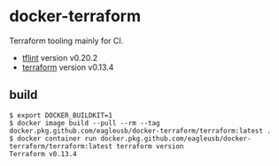 # docker-terraform

Terraform tooling mainly for CI.

- [tflint](https://github.com/terraform-linters/tflint) version v0.20.2
- [terraform](https://github.com/hashicorp/terraform) version v0.13.4

## build

```shell
$ export DOCKER_BUILDKIT=1
$ docker image build --pull --rm --tag docker.pkg.github.com/eagleusb/docker-terraform/terraform:latest .
$ docker container run docker.pkg.github.com/eagleusb/docker-terraform/terraform:latest terraform version
Terraform v0.13.4
```
